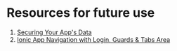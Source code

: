 # Resources for future use

1. [Securing Your App's Data](https://ionic.io/docs/enterprise-starter/secure-storage)
2. [Ionic App Navigation with Login, Guards & Tabs Area](https://devdactic.com/ionic-5-navigation-with-login)
